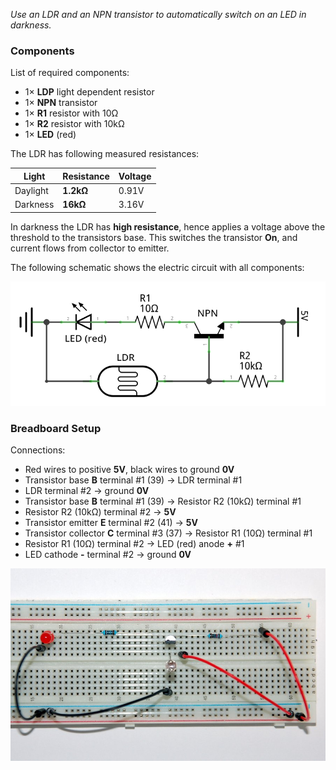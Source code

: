 _Use an LDR and an NPN transistor to automatically switch on an LED in darkness._

### Components 

List of required components:

* 1× **LDP** light dependent resistor 
* 1× **NPN** transistor
* 1× **R1** resistor with 10Ω
* 1× **R2** resistor with 10kΩ
* 1× **LED** (red)

The LDR has following measured resistances:

| Light    | Resistance | Voltage |
|----------|------------|---------|
| Daylight | **1.2kΩ**  | 0.91V   |
| Darkness | **16kΩ**   | 3.16V   |

In darkness the LDR has **high resistance**, hence applies a voltage above the threshold to the transistors base. This switches the transistor **On**, and current flows from collector to emitter.

The following schematic shows the electric circuit with all components:

![schematic.png](schematic.png)

### Breadboard Setup

Connections:

* Red wires to positive **5V**, black wires to ground **0V**
* Transistor base **B** terminal #1 (39) → LDR terminal #1
* LDR terminal #2 → ground **0V**
* Transistor base **B** terminal #1 (39) → Resistor R2 (10kΩ) terminal #1 
* Resistor R2 (10kΩ) terminal #2 → **5V**
* Transistor emitter **E** terminal #2 (41) → **5V**
* Transistor collector **C** terminal #3 (37) → Resistor R1 (10Ω) terminal #1
* Resistor R1 (10Ω) terminal #2 → LED (red) anode **+** #1 
* LED cathode **-** terminal #2 →  ground **0V** 

![breadboard.jpg](breadboard.jpg)
